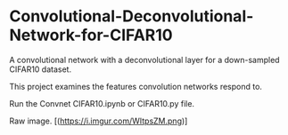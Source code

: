 # Convolutional-Deconvolutional-Network-for-CIFAR10
A convolutional network with a deconvolutional layer for a down-sampled CIFAR10 dataset. 

This project examines the features convolution networks respond to.

Run the Convnet CIFAR10.ipynb or CIFAR10.py file.

Raw image.
[(https://i.imgur.com/WItpsZM.png)]
